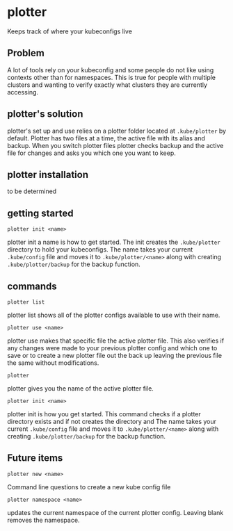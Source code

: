 # plotter
Keeps track of where your kubeconfigs live

## Problem
A lot of tools rely on your kubeconfig and some people do not like using contexts other than for namespaces. This is true for people with multiple clusters and wanting to verify exactly what clusters they are currently accessing.

## plotter's solution
plotter's set up and use relies on a plotter folder located at `.kube/plotter` by default. Plotter has two files at a time, the active file with its alias and backup. When you switch plotter files plotter checks backup and the active file for changes and asks you which one you want to keep. 

## plotter installation
to be determined

## getting started

```
plotter init <name>
```

plotter init a name is how to get started. The init creates the `.kube/plotter` directory to hold your kubeconfigs. The name takes your current `.kube/config` file and moves it to `.kube/plotter/<name>` along with creating `.kube/plotter/backup` for the backup function.

## commands

```
plotter list
```
plotter list shows all of the plotter configs available to use with their name.


```
plotter use <name>
```
plotter use <name> makes that specific file the active plotter file. This also verifies if any changes were made to your previous plotter config and which one to save or to create a new plotter file out the back up leaving the previous file the same without modifications.

```
plotter
```
plotter gives you the name of the active plotter file.

```
plotter init <name>
```
plotter init is how you get started. This command checks if a plotter directory exists and if not creates the directory and The name takes your current `.kube/config` file and moves it to `.kube/plotter/<name>` along with creating `.kube/plotter/backup` for the backup function.

## Future items

```
plotter new <name>
```
Command line questions to create a new kube config file

```
plotter namespace <name>
```
updates the current namespace of the current plotter config. Leaving blank removes the namespace.